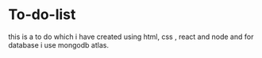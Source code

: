# To-do-list

this is a to do which i have created using html, css , react and node and for database i use mongodb atlas. 
